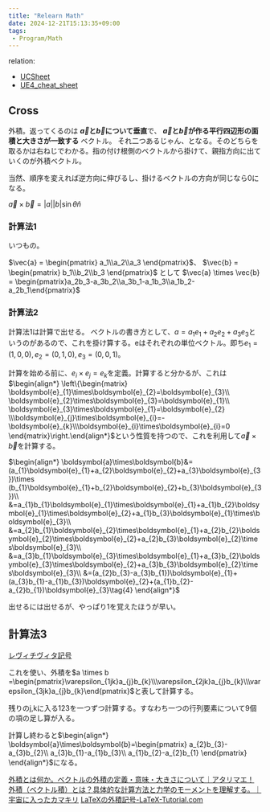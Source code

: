 ```yaml
---
title: "Relearn Math"
date: 2024-12-21T15:13:35+09:00
tags:
 - Program/Math
---
```

relation:
 - [UCSheet](CS_and_SR/Unity%20Cheat%20Sheet.md)
 - [UE4_cheat_sheet](../Unreal%20Engine%20Cheat%20Sheet.md)

## Cross
外積。返ってくるのは **$\vec{a}$と$\vec{b}$について垂直**で、 **$\vec{a}$と$\vec{b}$が作る平行四辺形の面積と大きさが一致する** ベクトル。
それ二つあるじゃん、となる。そのどちらを取るかは右ねじでわかる。指の付け根側のベクトルから掛けて、親指方向に出ていくのが外積ベクトル。

当然、順序を変えれば逆方向に伸びるし、掛けるベクトルの方向が同じなら0になる。

$\vec{a} \times \vec{b} = |a| |b| \sin \theta \hat{n}$

### 計算法1
いつもの。

$\vec{a} = \begin{pmatrix} a_1\\a_2\\a_3 \end{pmatrix}$、
$\vec{b} = \begin{pmatrix} b_1\\b_2\\b_3 \end{pmatrix}$  として
$\vec{a} \times \vec{b} = \begin{pmatrix}a_2b_3-a_3b_2\\a_3b_1-a_1b_3\\a_1b_2-a_2b_1\end{pmatrix}$

### 計算法2
計算法1は計算で出せる。
ベクトルの書き方として、$a = a_1e_1+a_2e_2+a_3e_3$というのがあるので、これを掛け算する。eはそれぞれの単位ベクトル。即ち$e_1 = (1,0,0),e_2 = (0,1,0),e_3 = (0,0,1)$。

計算を始める前に、$e_i \times e_j = e_k$を定義。計算すると分かるが、これは$\begin{align*} \left\{\begin{matrix} \boldsymbol{e}_{1}\times\boldsymbol{e}_{2}=\boldsymbol{e}_{3}\\ \boldsymbol{e}_{2}\times\boldsymbol{e}_{3}=\boldsymbol{e}_{1}\\ \boldsymbol{e}_{3}\times\boldsymbol{e}_{1}=\boldsymbol{e}_{2} \\\boldsymbol{e}_{j}\times\boldsymbol{e}_{i}=-\boldsymbol{e}_{k}\\\boldsymbol{e}_{i}\times\boldsymbol{e}_{i}=0 \end{matrix}\right.\end{align*}$という性質を持つので、これを利用して$\vec{a}\times\vec{b}$を計算する。

$\begin{align*}  \boldsymbol{a}\times\boldsymbol{b}&=(a_{1}\boldsymbol{e}_{1}+a_{2}\boldsymbol{e}_{2}+a_{3}\boldsymbol{e}_{3})\times (b_{1}\boldsymbol{e}_{1}+b_{2}\boldsymbol{e}_{2}+b_{3}\boldsymbol{e}_{3})\\  &=a_{1}b_{1}\boldsymbol{e}_{1}\times\boldsymbol{e}_{1}+a_{1}b_{2}\boldsymbol{e}_{1}\times\boldsymbol{e}_{2}+a_{1}b_{3}\boldsymbol{e}_{1}\times\boldsymbol{e}_{3}\\  &=a_{2}b_{1}\boldsymbol{e}_{2}\times\boldsymbol{e}_{1}+a_{2}b_{2}\boldsymbol{e}_{2}\times\boldsymbol{e}_{2}+a_{2}b_{3}\boldsymbol{e}_{2}\times\boldsymbol{e}_{3}\\  &=a_{3}b_{1}\boldsymbol{e}_{3}\times\boldsymbol{e}_{1}+a_{3}b_{2}\boldsymbol{e}_{3}\times\boldsymbol{e}_{2}+a_{3}b_{3}\boldsymbol{e}_{2}\times\boldsymbol{e}_{3}\\  &=(a_{2}b_{3}-a_{3}b_{1})\boldsymbol{e}_{1}+(a_{3}b_{1}-a_{1}b_{3})\boldsymbol{e}_{2}+(a_{1}b_{2}-a_{2}b_{1})\boldsymbol{e}_{3}\tag{4}  \end{align*}$

出せるには出せるが、やっぱり1を覚えたほうが早い。

## 計算法3
[レヴィチヴィタ記号](%E3%83%AC%E3%83%B4%E3%82%A3%E3%83%81%E3%83%B4%E3%82%A3%E3%82%BF%E8%A8%98%E5%8F%B7.md)

これを使い、外積を$a \times b =\begin{pmatrix}\varepsilon_{1jk}a_{j}b_{k}\\\varepsilon_{2jk}a_{j}b_{k}\\\varepsilon_{3jk}a_{j}b_{k}\end{pmatrix}$と表して計算する。

残りのj,kに入る123を一つずつ計算する。すなわち一つの行列要素について9個の項の足し算が入る。

計算し終わると$\begin{align*}  \boldsymbol{a}\times\boldsymbol{b}=\begin{pmatrix}  a_{2}b_{3}-a_{3}b_{2}\\  a_{3}b_{1}-a_{1}b_{3}\\  a_{1}b_{2}-a_{2}b_{1}  \end{pmatrix}  \end{align*}$になる。

[外積とは何か。ベクトルの外積の定義・意味・大きさについて｜アタリマエ！](https://atarimae.biz/archives/23716)
[外積（ベクトル積）とは？具体的な計算方法と力学のモーメントを理解する。｜宇宙に入ったカマキリ](https://takun-physics.net/11678/)
[LaTeXの外積記号-LaTeX-Tutorial.com](https://latex-tutorial.com/cross-product-symbol-in-latex/)